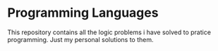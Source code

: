 
# Programming Languages
This repository contains all the logic problems i have solved to pratice programming. Just my personal solutions to them. 
